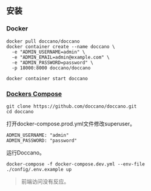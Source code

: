 ## 安装

### Docker

~~~shell
docker pull doccano/doccano
docker container create --name doccano \
  -e "ADMIN_USERNAME=admin" \
  -e "ADMIN_EMAIL=admin@example.com" \
  -e "ADMIN_PASSWORD=password" \
  -p 18000:8000 doccano/doccano
~~~

```
docker container start doccano
```

### [Dockers Compose](https://github.com/doccano/doccano#docker-compose)

~~~shell
git clone https://github.com/doccano/doccano.git
cd doccano
~~~

打开docker-compose.prod.yml文件修改superuser。

~~~shell
ADMIN_USERNAME: "admin"
ADMIN_PASSWORD: "password"
~~~

运行Doccano。

~~~shell
docker-compose -f docker-compose.dev.yml --env-file ./config/.env.example up
~~~

> 前端访问没有反应。

